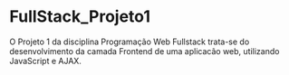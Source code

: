 # FullStack_Projeto1
O Projeto 1 da disciplina Programação Web Fullstack trata-se do desenvolvimento da camada Frontend de uma aplicacão web, utilizando JavaScript e AJAX.
